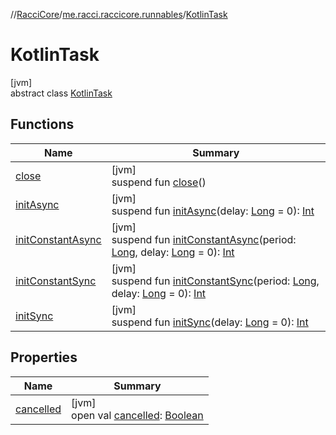 //[RacciCore](../../../index.md)/[me.racci.raccicore.runnables](../index.md)/[KotlinTask](index.md)

# KotlinTask

[jvm]\
abstract class [KotlinTask](index.md)

## Functions

| Name | Summary |
|---|---|
| [close](close.md) | [jvm]<br>suspend fun [close](close.md)() |
| [initAsync](init-async.md) | [jvm]<br>suspend fun [initAsync](init-async.md)(delay: [Long](https://kotlinlang.org/api/latest/jvm/stdlib/kotlin/-long/index.html) = 0): [Int](https://kotlinlang.org/api/latest/jvm/stdlib/kotlin/-int/index.html) |
| [initConstantAsync](init-constant-async.md) | [jvm]<br>suspend fun [initConstantAsync](init-constant-async.md)(period: [Long](https://kotlinlang.org/api/latest/jvm/stdlib/kotlin/-long/index.html), delay: [Long](https://kotlinlang.org/api/latest/jvm/stdlib/kotlin/-long/index.html) = 0): [Int](https://kotlinlang.org/api/latest/jvm/stdlib/kotlin/-int/index.html) |
| [initConstantSync](init-constant-sync.md) | [jvm]<br>suspend fun [initConstantSync](init-constant-sync.md)(period: [Long](https://kotlinlang.org/api/latest/jvm/stdlib/kotlin/-long/index.html), delay: [Long](https://kotlinlang.org/api/latest/jvm/stdlib/kotlin/-long/index.html) = 0): [Int](https://kotlinlang.org/api/latest/jvm/stdlib/kotlin/-int/index.html) |
| [initSync](init-sync.md) | [jvm]<br>suspend fun [initSync](init-sync.md)(delay: [Long](https://kotlinlang.org/api/latest/jvm/stdlib/kotlin/-long/index.html) = 0): [Int](https://kotlinlang.org/api/latest/jvm/stdlib/kotlin/-int/index.html) |

## Properties

| Name | Summary |
|---|---|
| [cancelled](cancelled.md) | [jvm]<br>open val [cancelled](cancelled.md): [Boolean](https://kotlinlang.org/api/latest/jvm/stdlib/kotlin/-boolean/index.html) |
